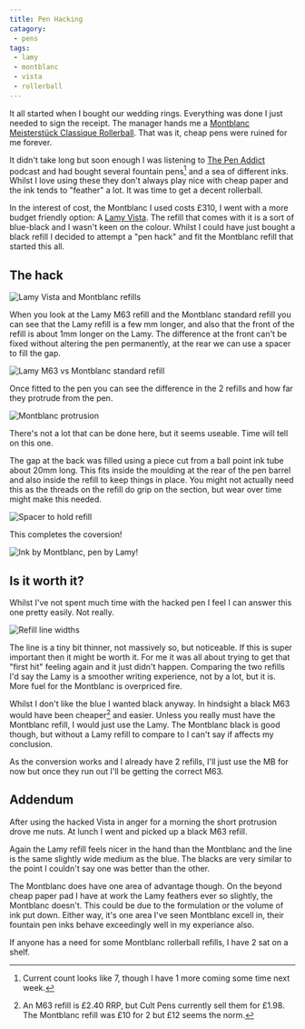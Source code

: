 ```yaml
---
title: Pen Hacking
catagory:
 - pens
tags:
 - lamy
 - montblanc
 - vista
 - rollerball
---
```

It all started when I bought our wedding rings.  Everything was done I just needed to sign the receipt.  The manager hands me a [Montblanc Meisterstück Classique Rollerball][mbm].  That was it, cheap pens were ruined for me forever.

It didn't take long but soon enough I was listening to [The Pen Addict][tpa] podcast and had bought several fountain pens[^hack1] and a sea of different inks.  Whilst I love using these they don't always play nice with cheap paper and the ink tends to "feather" a lot.  It was time to get a decent rollerball.

In the interest of cost, the Montblanc I used costs £310, I went with a more budget friendly option: A [Lamy Vista][lv].  The refill that comes with it is a sort of blue-black and I wasn't keen on the colour. Whilst I could have just bought a black refill I decided to attempt a "pen hack" and fit the Montblanc refill that started this all.

## The hack
<img class="padded center"
		alt="Lamy Vista and Montblanc refills"
		src="/images/2016-02-14-pen-hacking/IMG_5826.jpg"
	  srcset="/images/2016-02-14-pen-hacking/IMG_5826.jpg 1x, /images/2016-02-14-pen-hacking/IMG_5826-2x.jpg 2x" />

When you look at the Lamy M63 refill and the Montblanc standard refill you can see that the Lamy refill is a few mm longer, and also that the front of the refill is about 1mm longer on the Lamy.  The difference at the front can't be fixed without altering the pen permanently, at the rear we can use a spacer to fill the gap.

<img class="padded center"
		alt="Lamy M63 vs Montblanc standard refill"
		src="/images/2016-02-14-pen-hacking/IMG_5827.jpg"
	  srcset="/images/2016-02-14-pen-hacking/IMG_5827.jpg 1x, /images/2016-02-14-pen-hacking/IMG_5827-2x.jpg 2x" />

Once fitted to the pen you can see the difference in the 2 refills and how far they protrude from the pen.

<img class="padded center"
 		alt="Montblanc protrusion"
 		src="/images/2016-02-14-pen-hacking/IMG_5829_5830.jpg"
 	  srcset="/images/2016-02-14-pen-hacking/IMG_5829_5830.jpg 1x, /images/2016-02-14-pen-hacking/IMG_5829_5830-2x.jpg 2x" />

There's not a lot that can be done here, but it seems useable.  Time will tell on this one.

The gap at the back was filled using a piece cut from a ball point ink tube about 20mm long.  This fits inside the moulding at the rear of the pen barrel and also inside the refill to keep things in place.  You might not actually need this as the threads on the refill do grip on the section, but wear over time might make this needed.

<img class="padded center"
		alt="Spacer to hold refill"
		src="/images/2016-02-14-pen-hacking/IMG_5831.jpg"
	  srcset="/images/2016-02-14-pen-hacking/IMG_5831.jpg 1x, /images/2016-02-14-pen-hacking/IMG_5831-2x.jpg 2x" />

This completes the coversion!

<img class="padded center"
 		alt="Ink by Montblanc, pen by Lamy!"
 		src="/images/2016-02-14-pen-hacking/IMG_5834.jpg"
 	  srcset="/images/2016-02-14-pen-hacking/IMG_5834.jpg 1x, /images/2016-02-14-pen-hacking/IMG_5834-2x.jpg 2x" />

## Is it worth it?
Whilst I've not spent much time with the hacked pen I feel I can answer this one pretty easily.  Not really.

<img class="padded center"
		alt="Refill line widths"
		src="/images/2016-02-14-pen-hacking/IMG_5833.jpg"
	  srcset="/images/2016-02-14-pen-hacking/IMG_5833.jpg 1x, /images/2016-02-14-pen-hacking/IMG_5833-2x.jpg 2x" />

The line is a tiny bit thinner, not massively so, but noticeable.  If this is super important then it might be worth it.  For me it was all about trying to get that "first hit" feeling again and it just didn't happen.  Comparing the two refills I'd say the Lamy is a smoother writing experience, not by a lot, but it is.  More fuel for the Montblanc is overpriced fire.

Whilst I don't like the blue I wanted black anyway. In hindsight a black M63 would have been cheaper[^hack2] and easier.  Unless you really must have the Montblanc refill, I would just use the Lamy.  The Montblanc black is good though, but without a Lamy refill to compare to I can't say if affects my conclusion.

As the conversion works and I already have 2 refills, I'll just use the MB for now but once they run out I'll be getting the correct M63.

## Addendum

After using the hacked Vista in anger for a morning the short protrusion drove me nuts.  At lunch I went and picked up a black M63 refill.

Again the Lamy refill feels nicer in the hand than the Montblanc and the line is the same slightly wide medium as the blue.  The blacks are very similar to the point I couldn't say one was better than the other.

The Montblanc does have one area of advantage though. On the beyond cheap paper pad I have at work the Lamy feathers ever so slightly, the Montblanc doesn't.  This could be due to the formulation or the volume of ink put down.  Either way, it's one area I've seen Montblanc excell in, their fountain pen inks behave exceedingly well in my experiance also.

If anyone has a need for some Montblanc rollerball refills, I have 2 sat on a shelf.

[mbm]: http://www.penshop.co.uk/products/montblanc/montblanc-meisterst-ck-classique-rollerball/
[tpa]: https://www.relay.fm/penaddict
[lv]: http://www.cultpens.com/i/q/LM09887/lamy-vista-rollerball-pen

[^hack1]: Current count looks like 7, though I have 1 more coming some time next week.
[^hack2]: An M63 refill is £2.40 RRP, but Cult Pens currently sell them for £1.98. The Montblanc refill was £10 for 2 but £12 seems the norm.
